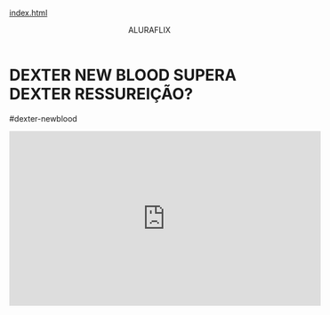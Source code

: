 [index.html](https://github.com/user-attachments/files/22006081/index.html)
<body>

<header>ALURAFLIX</header>


<h1>DEXTER NEW BLOOD SUPERA DEXTER RESSUREIÇÃO?</h1>
<p>#dexter-newblood</p>



<iframe width="560" height="315" src="https://www.youtube.com/embed/D0Eo8HS-zEw?si=0NblzqEYGGIbA9Ub" title="YouTube video player" frameborder="0" allow="accelerometer; autoplay; clipboard-write; encrypted-media; gyroscope; picture-in-picture; web-share" referrerpolicy="strict-origin-when-cross-origin" allowfullscreen></iframe>



</body>

